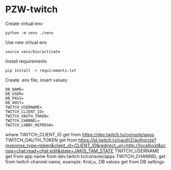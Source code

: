 # PZW-twitch

Create virtual env
```
python -m venv ./venv
```

Use new virtual env
```
source venv/bin/activate
```

Install requirements
```
pip install -r requirements.txt
```


Create .env file, insert values:
```
DB_NAME=
DB_USER=
DB_PASS=
DB_HOST=
TWITCH_USERNAME=
TWITCH_CLIENT_ID=
TWITCH_OAUTH_TOKEN=
TWITCH_CHANNEL=
TWITCH_LOBBY_REFRESH=
```
where
TWITCH_CLIENT_ID get from https://dev.twitch.tv/console/apps
TWITCH_OAUTH_TOKEN get from https://id.twitch.tv/oauth2/authorize?response_type=token&client_id=CLIENT_ID&redirect_uri=http://localhost&scope=chat:read+chat:edit&state=JAKIS_TAM_STATE
TWITCH_USERNAME get from app name from dev.twitch.tv/console/apps
TWITCH_CHANNEL get from twitch channel name, example: KroLu_
DB values get from DB settings
